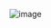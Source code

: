 ![image](https://github.com/velicharlagokulkumar/vivado/assets/104726431/7cb6944a-149b-4e30-a0b1-2c85e302275e)
